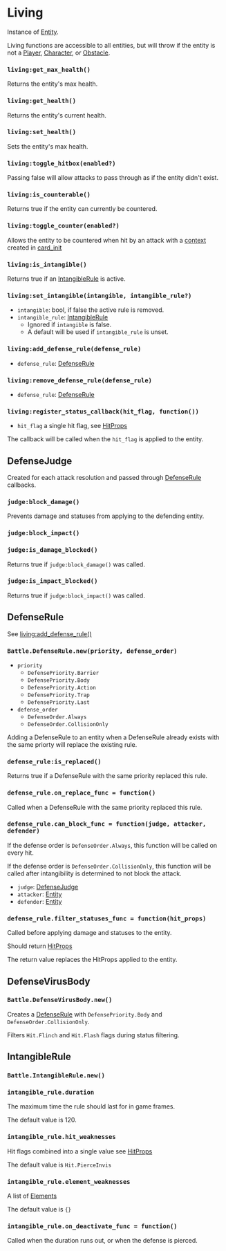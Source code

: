 # Living

Instance of [Entity](/client/lua-api/entity).

Living functions are accessible to all entities, but will throw if the entity is not a [Player](/client/lua-api/player), [Character](/client/lua-api/character), or [Obstacle](/client/lua-api/obstacle).

### `living:get_max_health()`

Returns the entity's max health.

### `living:get_health()`

Returns the entity's current health.

### `living:set_health()`

Sets the entity's max health.

### `living:toggle_hitbox(enabled?)`

Passing false will allow attacks to pass through as if the entity didn't exist.

### `living:is_counterable()`

Returns true if the entity can currently be countered.

### `living:toggle_counter(enabled?)`

Allows the entity to be countered when hit by an attack with a [context](/client/lua-api/entity#entityget_context) created in [card_init](/client/packages/#cards)

### `living:is_intangible()`

Returns true if an [IntangibleRule](/client/lua-api/living#intangiblerule) is active.

### `living:set_intangible(intangible, intangible_rule?)`

- `intangible`: bool, if false the active rule is removed.
- `intangible_rule`: [IntangibleRule](/client/lua-api/living#intangiblerule)
  - Ignored if `intangible` is false.
  - A default will be used if `intangible_rule` is unset.

### `living:add_defense_rule(defense_rule)`

- `defense_rule`: [DefenseRule](/client/lua-api/living#defenserule)

### `living:remove_defense_rule(defense_rule)`

- `defense_rule`: [DefenseRule](/client/lua-api/living#defenserule)

### `living:register_status_callback(hit_flag, function())`

- `hit_flag` a single hit flag, see [HitProps](/client/lua-api/spell#hitprops)

The callback will be called when the `hit_flag` is applied to the entity.

## DefenseJudge

Created for each attack resolution and passed through [DefenseRule](#defenserule) callbacks.

### `judge:block_damage()`

Prevents damage and statuses from applying to the defending entity.

### `judge:block_impact()`

### `judge:is_damage_blocked()`

Returns true if `judge:block_damage()` was called.

### `judge:is_impact_blocked()`

Returns true if `judge:block_impact()` was called.

## DefenseRule

See [living:add_defense_rule()](/client/lua-api/living#livingadd_defense_ruledefense_rule)

### `Battle.DefenseRule.new(priority, defense_order)`

- `priority`
  - `DefensePriority.Barrier`
  - `DefensePriority.Body`
  - `DefensePriority.Action`
  - `DefensePriority.Trap`
  - `DefensePriority.Last`
- `defense_order`
  - `DefenseOrder.Always`
  - `DefenseOrder.CollisionOnly`

Adding a DefenseRule to an entity when a DefenseRule already exists with the same priorty will replace the existing rule.

### `defense_rule:is_replaced()`

Returns true if a DefenseRule with the same priority replaced this rule.

### `defense_rule.on_replace_func = function()`

Called when a DefenseRule with the same priority replaced this rule.

### `defense_rule.can_block_func = function(judge, attacker, defender)`

If the defense order is `DefenseOrder.Always`, this function will be called on every hit.

If the defense order is `DefenseOrder.CollisionOnly`, this function will be called after intangibility is determined to not block the attack.

- `judge`: [DefenseJudge](#defensejudge)
- `attacker`: [Entity](/client/lua-api/entity)
- `defender`: [Entity](/client/lua-api/entity)

### `defense_rule.filter_statuses_func = function(hit_props)`

Called before applying damage and statuses to the entity.

Should return [HitProps](/client/lua-api/spell#hitprops)

The return value replaces the HitProps applied to the entity.

## DefenseVirusBody

### `Battle.DefenseVirusBody.new()`

Creates a [DefenseRule](#defenserule) with `DefensePriority.Body` and `DefenseOrder.CollisionOnly`.

Filters `Hit.Flinch` and `Hit.Flash` flags during status filtering.

## IntangibleRule

### `Battle.IntangibleRule.new()`

### `intangible_rule.duration`

The maximum time the rule should last for in game frames.

The default value is 120.

### `intangible_rule.hit_weaknesses`

Hit flags combined into a single value see [HitProps](/client/lua-api/spell#hitprops)

The default value is `Hit.PierceInvis`

### `intangible_rule.element_weaknesses`

A list of [Elements](/client/lua-api/spell#element)

The default value is `{}`

### `intangible_rule.on_deactivate_func = function()`

Called when the duration runs out, or when the defense is pierced.
